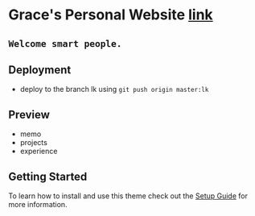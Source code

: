 # Grace's Personal Website [link](https://kegracelynnne.github,io)  

## `Welcome smart people.`
    

## Deployment
* deploy to the branch lk using `git push origin master:lk`


## Preview
* memo
* projects
* experience


## Getting Started

To learn how to install and use this theme check out the [Setup Guide](https://taylantatli.github.io/Moon/moon-theme/) for more information.
